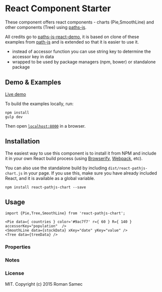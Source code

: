 React Component Starter
=======================

These component offers react components - charts (Pie,SmoothLine) and other components (Tree) using [paths-js](https://github.com/andreaferretti/paths-js).

All credits go to [paths-js-react-demo](https://github.com/andreaferretti/paths-js-react-demo), it is based on clone of these examples from [path-js](https://github.com/andreaferretti/paths-js-react-demo) and is extended so that it is easier to use it.

+   instead of accessor function you can use string key to determine the accessor key in data
+   wrapped to be used by package managers (npm, bower) or standalone package

## Demo & Examples

[Live demo](http://rsamec.github.io/react-pathjs-chart/)

To build the examples locally, run:

```
npm install
gulp dev
```

Then open [`localhost:8000`](http://localhost:8000) in a browser.


## Installation

The easiest way to use this component is to install it from NPM and include it in your own React build process (using [Browserify](http://browserify.org), [Webpack](http://webpack.github.io/), etc).

You can also use the standalone build by including `dist/react-pathjs-chart.js` in your page. If you use this, make sure you have already included React, and it is available as a global variable.

```
npm install react-pathjs-chart --save
```


## Usage



```
import {Pie,Tree,SmoothLine} from 'react-pathjs-chart';

<Pie data={ countries } color='#9ac7f7' r={ 60 } R={ 140 } accessorKey="population"  />
<SmoothLine data={stockData} xKey="date" yKey="value" />
<Tree data={treeData} />

```

### Properties



### Notes



### License

MIT. Copyright (c) 2015 Roman Samec

